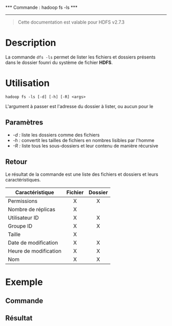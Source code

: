 *** Commande : hadoop fs -ls ***
*********************
> Cette documentation est valable pour HDFS v2.7.3

Description
==
La commande `dfs -ls` permet de lister les fichiers et dossiers présents dans le dossier founri du système de fichier **HDFS**. 

Utilisation
==
`hadoop fs -ls [-d] [-h] [-R] <args>`

L'argument à passer est l'adresse du dossier à lister, ou aucun pour le

Paramètres
--
* _-d :_ liste les dossiers comme des fichiers
* _-h :_ convertit les tailles de fichiers en nombres lisibles par l'homme
* _-R :_ liste tous les sous-dossiers et leur contenu de manière récursive

Retour
--
Le résultat de la commande est une liste des fichiers et dossiers et leurs caractéristiques.


| Caractéristique       |   Fichier   |   Dossier  |
| --------------------- |:-----------:|:----------:|
| Permissions           |      X      |      X     |
| Nombre de réplicas    |      X      |            |
| Utilisateur ID        |      X      |      X     |
| Groupe ID             |      X      |      X     |
| Taille                |      X      |            |
| Date de modification  |      X      |      X     |
| Heure de modification |      X      |      X     |
| Nom                   |      X      |      X     |

Exemple
==

Commande
--

Résultat
--
